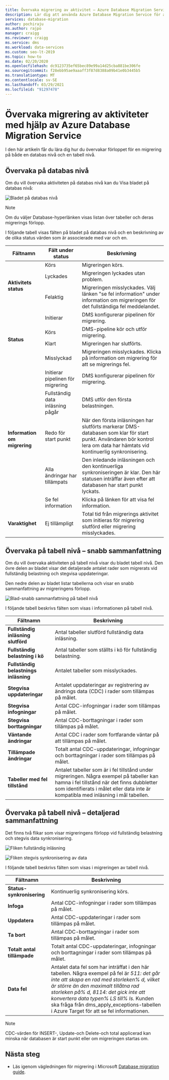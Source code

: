 ```yaml
---
title: Övervaka migrering av aktivitet – Azure Database Migration Service
description: Lär dig att använda Azure Database Migration Service för att övervaka migreringen.
services: database-migration
author: pochiraju
ms.author: rajpo
manager: craigg
ms.reviewer: craigg
ms.service: dms
ms.workload: data-services
ms.custom: seo-lt-2019
ms.topic: how-to
ms.date: 02/20/2020
ms.openlocfilehash: dc9123735ef65bec89e99a14d25cba881be306fe
ms.sourcegitcommit: f28ebb95ae9aaaff3f87d8388a09b41e0b3445b5
ms.translationtype: MT
ms.contentlocale: sv-SE
ms.lasthandoff: 03/29/2021
ms.locfileid: "91297478"
---
```

# <a name="monitor-migration-activity-using-the-azure-database-migration-service"></a>Övervaka migrering av aktiviteter med hjälp av Azure Database Migration Service
I den här artikeln får du lära dig hur du övervakar förloppet för en migrering på både en databas nivå och en tabell nivå.

## <a name="monitor-at-the-database-level"></a>Övervaka på databas nivå
Om du vill övervaka aktiviteten på databas nivå kan du Visa bladet på databas nivå:

![Bladet på databas nivå](media/how-to-monitor-migration-activity/dms-database-level-blade.png)

> [!NOTE]
> Om du väljer Database-hyperlänken visas listan över tabeller och deras migrerings förlopp.

I följande tabell visas fälten på bladet på databas nivå och en beskrivning av de olika status värden som är associerade med var och en.

<table id='overview' class='overview'>
  <thead>
    <tr>
      <th class="x-hidden-focus"><strong>Fältnamn</strong></th>
      <th><strong>Fält under status</strong></th>
      <th><strong>Beskrivning</strong></th>
    </tr>
  </thead>
  <tbody>
    <tr>
      <td rowspan="3" class="ActivityStatus"><strong>Aktivitets status</strong></td>
      <td>Körs</td>
      <td>Migreringen körs.</td>
    </tr>
    <tr>
      <td>Lyckades</td>
      <td>Migreringen lyckades utan problem.</td>
    </tr>
    <tr>
      <td>Felaktig</td>
      <td>Migreringen misslyckades. Välj länken "se fel information" under information om migreringen för det fullständiga fel meddelandet.</td>
    </tr>
    <tr>
      <td rowspan="4" class="Status"><strong>Status</strong></td>
      <td>Initierar</td>
      <td>DMS konfigurerar pipelinen för migrering.</td>
    </tr>
    <tr>
      <td>Körs</td>
      <td>DMS-pipeline kör och utför migrering.</td>
    </tr>
    <tr>
      <td>Klart</td>
      <td>Migreringen har slutförts.</td>
    </tr>
    <tr>
      <td>Misslyckad</td>
      <td>Migreringen misslyckades. Klicka på information om migrering för att se migrerings fel.</td>
    </tr>
    <tr>
      <td rowspan="5" class="migration-details"><strong>Information om migrering</strong></td>
      <td>Initierar pipelinen för migrering</td>
      <td>DMS konfigurerar pipelinen för migrering.</td>
    </tr>
    <tr>
      <td>Fullständig data inläsning pågår</td>
      <td>DMS utför den första belastningen.</td>
    </tr>
    <tr>
      <td>Redo för start punkt</td>
      <td>När den första inläsningen har slutförts markerar DMS-databasen som klar för start punkt. Användaren bör kontrol lera om data har hämtats vid kontinuerlig synkronisering.</td>
    </tr>
    <tr>
      <td>Alla ändringar har tillämpats</td>
      <td>Den inledande inläsningen och den kontinuerliga synkroniseringen är klar. Den här statusen inträffar även efter att databasen har start punkt lyckats.</td>
    </tr>
    <tr>
      <td>Se fel information</td>
      <td>Klicka på länken för att visa fel information.</td>
    </tr>
    <tr>
      <td rowspan="1" class="duration"><strong>Varaktighet</strong></td>
      <td>Ej tillämpligt</td>
      <td>Total tid från migrerings aktivitet som initieras för migrering slutförd eller migrering misslyckades.</td>
    </tr>
     </tbody>
</table>

## <a name="monitor-at-table-level--quick-summary"></a>Övervaka på tabell nivå – snabb sammanfattning
Om du vill övervaka aktiviteten på tabell nivå visar du bladet tabell nivå. Den övre delen av bladet visar det detaljerade antalet rader som migrerats vid fullständig belastning och stegvisa uppdateringar. 

Den nedre delen av bladet listar tabellerna och visar en snabb sammanfattning av migreringens förlopp.

![Blad-snabb sammanfattning på tabell nivå](media/how-to-monitor-migration-activity/dms-table-level-blade-summary.png)

I följande tabell beskrivs fälten som visas i informationen på tabell nivå.

| Fältnamn        | Beskrivning       |
| ------------- | ------------- |
| **Fullständig inläsning slutförd**      | Antal tabeller slutförd fullständig data inläsning. |
| **Fullständig belastning i kö**      | Antal tabeller som ställts i kö för fullständig belastning.      |
| **Fullständig belastnings inläsning** | Antalet tabeller som misslyckades.      |
| **Stegvisa uppdateringar**      | Antalet uppdateringar av registrering av ändrings data (CDC) i rader som tillämpas på målet. |
| **Stegvisa infogningar**      | Antal CDC-infogningar i rader som tillämpas på målet.      |
| **Stegvisa borttagningar** | Antal CDC-borttagningar i rader som tillämpas på målet.      |
| **Väntande ändringar**      | Antal CDC i rader som fortfarande väntar på att tillämpas på målet. |
| **Tillämpade ändringar**      | Totalt antal CDC-uppdateringar, infogningar och borttagningar i rader som tillämpas på målet.      |
| **Tabeller med fel tillstånd** | Antalet tabeller som är i fel tillstånd under migreringen. Några exempel på tabeller kan hamna i fel tillstånd när det finns dubbletter som identifierats i målet eller data inte är kompatibla med inläsning i mål tabellen.      |

## <a name="monitor-at-table-level--detailed-summary"></a>Övervaka på tabell nivå – detaljerad sammanfattning
Det finns två flikar som visar migreringens förlopp vid fullständig belastning och stegvis data synkronisering.
    
![Fliken fullständig inläsning](media/how-to-monitor-migration-activity/dms-full-load-tab.png)

![Fliken stegvis synkronisering av data](media/how-to-monitor-migration-activity/dms-incremental-data-sync-tab.png)

I följande tabell beskrivs fälten som visas i migreringen av tabell nivå.

| Fältnamn        | Beskrivning       |
| ------------- | ------------- |
| **Status-synkronisering**      | Kontinuerlig synkronisering körs. |
| **Infoga**      | Antal CDC-infogningar i rader som tillämpas på målet.      |
| **Uppdatera** | Antal CDC-uppdateringar i rader som tillämpas på målet.      |
| **Ta bort**      | Antal CDC-borttagningar i rader som tillämpas på målet. |
| **Totalt antal tillämpade**      | Totalt antal CDC-uppdateringar, infogningar och borttagningar i rader som tillämpas på målet. |
| **Data fel** | Antalet data fel som har inträffat i den här tabellen. Några exempel på fel är *511: det går inte att skapa en rad med storleken% d, vilket är större än den maximalt tillåtna rad storleken på% d, 8114: det gick inte att konvertera data typen% LS till% ls.*  Kunden ska fråga från dms_apply_exceptions-tabellen i Azure Target för att se fel informationen.    |

> [!NOTE]
> CDC-värden för INSERT-, Update-och Delete-och total applicerad kan minska när databasen är start punkt eller om migreringen startas om.

## <a name="next-steps"></a>Nästa steg
- Läs igenom vägledningen för migrering i Microsoft [Database migration guide](https://datamigration.microsoft.com/).